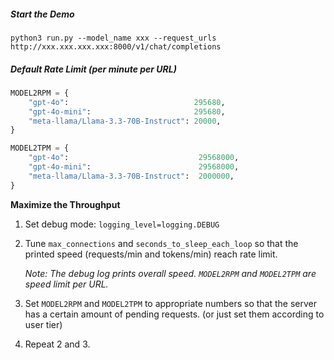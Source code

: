 ##### Start the Demo

```shell
python3 run.py --model_name xxx --request_urls http://xxx.xxx.xxx.xxx:8000/v1/chat/completions
```



##### Default Rate Limit (per minute per URL)

```python
MODEL2RPM = {
    "gpt-4o":                            295680,
    "gpt-4o-mini":                       295680,
    "meta-llama/Llama-3.3-70B-Instruct": 20000,
}

MODEL2TPM = {
    "gpt-4o":                             29568000,
    "gpt-4o-mini":                        29568000,
    "meta-llama/Llama-3.3-70B-Instruct":  2000000,
}
```



**Maximize the Throughput**

1. Set debug mode: `logging_level=logging.DEBUG`

2. Tune `max_connections` and `seconds_to_sleep_each_loop` so that the printed speed (requests/min and tokens/min) reach rate limit.

   *Note: The debug log prints overall speed. `MODEL2RPM` and `MODEL2TPM` are speed limit per URL.*

3. Set `MODEL2RPM` and `MODEL2TPM` to appropriate numbers so that the server has a certain amount of pending requests. (or just set them according to user tier)
4. Repeat 2 and 3.

 